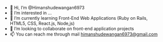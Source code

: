 - 👋 Hi, I’m @Himanshudewangan6973
- 👀 I’m interested in ...
- 🌱 I’m currently learning Front-End Web Applications (Ruby on Rails, HTML5, CSS, React.js, Node,js)
- 💞️ I’m looking to collaborate on front-end application projects
- 📫 You can reach me through mail himanshudewangan6973@gmail.com

<!---
Himanshudewangan6973/Himanshudewangan6973 is a ✨ special ✨ repository because its `README.md` (this file) appears on your GitHub profile.
You can click the Preview link to take a look at your changes.
--->
